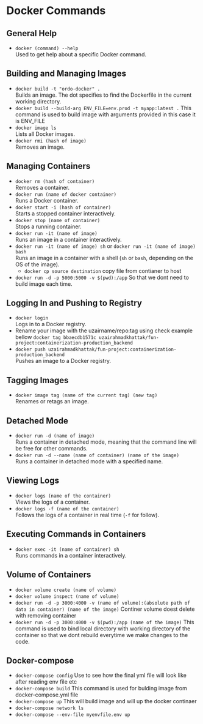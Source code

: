 # Docker Commands

## General Help
- `docker (command) --help`  
  Used to get help about a specific Docker command.

## Building and Managing Images
- `docker build -t "ordo-docker" .`  
  Builds an image. The dot specifies to find the Dockerfile in the current working directory.
- `docker build --build-arg ENV_FILE=env.prod -t myapp:latest .`
  This command is used to build image with arguments provided in this case it is ENV_FILE
- `docker image ls`  
  Lists all Docker images.
- `docker rmi (hash of image)`  
  Removes an image.

## Managing Containers
- `docker rm (hash of container)`  
  Removes a container.
- `docker run (name of docker container)`  
  Runs a Docker container.
- `docker start -i (hash of container)`  
  Starts a stopped container interactively.
- `docker stop (name of container)`  
  Stops a running container.
- `docker run -it (name of image)`  
  Runs an image in a container interactively.
- `docker run -it (name of image) sh` or `docker run -it (name of image) bash`  
  Runs an image in a container with a shell (`sh` or `bash`, depending on the OS of the image).
  - `docker cp source destination`
  copy file from contianer to host
- `docker run -d -p 5000:5000 -v $(pwd):/app`
  So that we dont need to build image each time.
  
## Logging In and Pushing to Registry
- `docker login`  
  Logs in to a Docker registry.
- Rename your image with the uzairname/repo:tag using check example bellow
  `docker tag bbaecdb1571c uzairahmadkhattak/fun-project:containerization-production_backend`
- `docker push uzairahmadkhattak/fun-project:containerization-production_backend`  
  Pushes an image to a Docker registry.

## Tagging Images
- `docker image tag (name of the current tag) (new tag)`  
  Renames or retags an image.

## Detached Mode
- `docker run -d (name of image)`  
  Runs a container in detached mode, meaning that the command line will be free for other commands.
- `docker run -d --name (name of container) (name of the image)`  
  Runs a container in detached mode with a specified name.

## Viewing Logs
- `docker logs (name of the container)`  
  Views the logs of a container.
- `docker logs -f (name of the container)`  
  Follows the logs of a container in real time (`-f` for follow).

## Executing Commands in Containers
- `docker exec -it (name of container) sh`  
  Runs commands in a container interactively.

## Volume of Containers
- `docker volume create (name of volume)`  
- `docker volume inspect (name of volume)`
- `docker run -d -p 3000:4000 -v (name of volume):(absolute path of data in container) (name of the image)`
  Continer volume doest delete with removing container
- `docker run -d -p 3000:4000 -v $(pwd):/app (name of the image)`
  This command is used to bind local directory with working directory of the container so that we dont rebuild everytime we make changes to the code.
## Docker-compose
- `docker-compose config`
Use to see how the final yml file will look like after reading env file etc
- `docker-compose build`
  This command is used for bulding image from docker-compose.yml file
- `docker-compose up`
  This will build image and will up the docker continaer
- `docker-compose network ls`
- `docker-compose --env-file myenvfile.env up`
  
